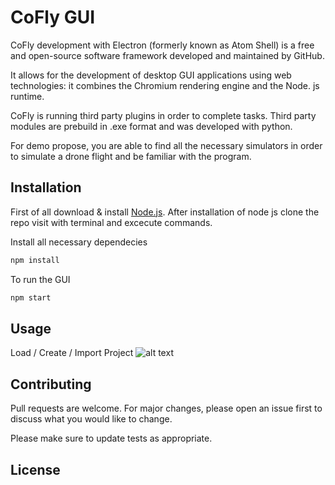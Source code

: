 # CoFly GUI

CoFly development with Electron (formerly known as Atom Shell) is a free and open-source software framework developed and maintained by GitHub.

It allows for the development of desktop GUI applications using web technologies: it combines the Chromium rendering engine and the Node. js runtime.

CoFly is running third party plugins in order to complete tasks. Third party modules are prebuild in .exe format and was developed with python.

For demo propose, you are able to find all the necessary simulators in order to simulate a drone flight and be familiar with the program.

## Installation

First of all download & install [Node.js](https://nodejs.org/en/download/). After installation of node js clone the repo visit with terminal and excecute commands.

Install all necessary dependecies
```bash
npm install
```
To run the GUI
```bash
npm start
```

## Usage

Load / Create / Import Project
![alt text](https://github.com/CoFly-Project/cofly-gui/readme_images/main_screen.gif?raw=true)
## Contributing
Pull requests are welcome. For major changes, please open an issue first to discuss what you would like to change.

Please make sure to update tests as appropriate.

## License
